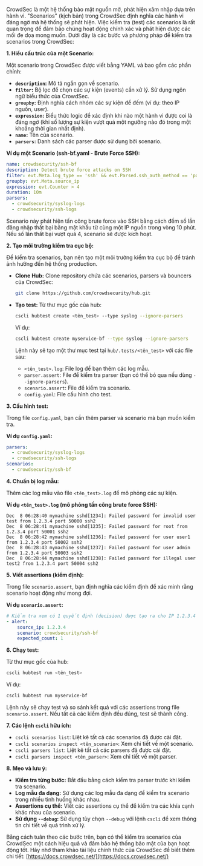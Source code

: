 CrowdSec là một hệ thống bảo mật nguồn mở, phát hiện xâm nhập dựa trên hành vi. "Scenarios" (kịch bản) trong CrowdSec định nghĩa các hành vi đáng ngờ mà hệ thống sẽ phát hiện. Việc kiểm tra (test) các scenarios là rất quan trọng để đảm bảo chúng hoạt động chính xác và phát hiện được các mối đe dọa mong muốn. Dưới đây là các bước và phương pháp để kiểm tra scenarios trong CrowdSec:

**1. Hiểu cấu trúc của một Scenario:**

Một scenario trong CrowdSec được viết bằng YAML và bao gồm các phần chính:

- **`description`:** Mô tả ngắn gọn về scenario.
- **`filter`:** Bộ lọc để chọn các sự kiện (events) cần xử lý. Sử dụng ngôn ngữ biểu thức của CrowdSec.
- **`groupby`:** Định nghĩa cách nhóm các sự kiện để đếm (ví dụ: theo IP nguồn, user).
- **`expression`:** Biểu thức logic để xác định khi nào một hành vi được coi là đáng ngờ (khi số lượng sự kiện vượt quá một ngưỡng nào đó trong một khoảng thời gian nhất định).
- **`name`:** Tên của scenario.
- **`parsers`:** Danh sách các parser được sử dụng bởi scenario.

**Ví dụ một Scenario (ssh-bf.yaml - Brute Force SSH):**

```yaml
name: crowdsecurity/ssh-bf
description: Detect brute force attacks on SSH
filter: evt.Meta.log_type == 'ssh' && evt.Parsed.ssh_auth_method == 'password'
groupby: evt.Meta.source_ip
expression: evt.Counter > 4
duration: 10m
parsers:
  - crowdsecurity/syslog-logs
  - crowdsecurity/ssh-logs
```

Scenario này phát hiện tấn công brute force vào SSH bằng cách đếm số lần đăng nhập thất bại bằng mật khẩu từ cùng một IP nguồn trong vòng 10 phút. Nếu số lần thất bại vượt quá 4, scenario sẽ được kích hoạt.

**2. Tạo môi trường kiểm tra cục bộ:**

Để kiểm tra scenarios, bạn nên tạo một môi trường kiểm tra cục bộ để tránh ảnh hưởng đến hệ thống production.

- **Clone Hub:** Clone repository chứa các scenarios, parsers và bouncers của CrowdSec:

  ```bash
  git clone https://github.com/crowdsecurity/hub.git
  ```

- **Tạo test:** Từ thư mục gốc của hub:

  ```bash
  cscli hubtest create <tên_test> --type syslog --ignore-parsers
  ```

  Ví dụ:

  ```bash
  cscli hubtest create myservice-bf --type syslog --ignore-parsers
  ```

  Lệnh này sẽ tạo một thư mục test tại `hub/.tests/<tên_test>` với các file sau:

  - `<tên_test>.log`: File log để bạn thêm các log mẫu.
  - `parser.assert`: File để kiểm tra parser (bạn có thể bỏ qua nếu dùng `--ignore-parsers`).
  - `scenario.assert`: File để kiểm tra scenario.
  - `config.yaml`: File cấu hình cho test.

**3. Cấu hình test:**

Trong file `config.yaml`, bạn cần thêm parser và scenario mà bạn muốn kiểm tra.

**Ví dụ `config.yaml`:**

```yaml
parsers:
  - crowdsecurity/syslog-logs
  - crowdsecurity/ssh-logs
scenarios:
  - crowdsecurity/ssh-bf
```

**4. Chuẩn bị log mẫu:**

Thêm các log mẫu vào file `<tên_test>.log` để mô phỏng các sự kiện.

**Ví dụ `<tên_test>.log` (mô phỏng tấn công brute force SSH):**

```
Dec  8 06:28:40 mymachine sshd[1234]: Failed password for invalid user test from 1.2.3.4 port 50000 ssh2
Dec  8 06:28:41 mymachine sshd[1235]: Failed password for root from 1.2.3.4 port 50001 ssh2
Dec  8 06:28:42 mymachine sshd[1236]: Failed password for user user1 from 1.2.3.4 port 50002 ssh2
Dec  8 06:28:43 mymachine sshd[1237]: Failed password for user admin from 1.2.3.4 port 50003 ssh2
Dec  8 06:28:44 mymachine sshd[1238]: Failed password for illegal user test2 from 1.2.3.4 port 50004 ssh2
```

**5. Viết assertions (kiểm định):**

Trong file `scenario.assert`, bạn định nghĩa các kiểm định để xác minh rằng scenario hoạt động như mong đợi.

**Ví dụ `scenario.assert`:**

```yaml
# Kiểm tra xem có 1 quyết định (decision) được tạo ra cho IP 1.2.3.4
- alert:
    source_ip: 1.2.3.4
    scenario: crowdsecurity/ssh-bf
    expected_count: 1
```

**6. Chạy test:**

Từ thư mục gốc của hub:

```bash
cscli hubtest run <tên_test>
```

Ví dụ:

```bash
cscli hubtest run myservice-bf
```

Lệnh này sẽ chạy test và so sánh kết quả với các assertions trong file `scenario.assert`. Nếu tất cả các kiểm định đều đúng, test sẽ thành công.

**7. Các lệnh `cscli` hữu ích:**

- `cscli scenarios list`: Liệt kê tất cả các scenarios đã được cài đặt.
- `cscli scenarios inspect <tên_scenario>`: Xem chi tiết về một scenario.
- `cscli parsers list`: Liệt kê tất cả các parsers đã được cài đặt.
- `cscli parsers inspect <tên_parser>`: Xem chi tiết về một parser.

**8. Mẹo và lưu ý:**

- **Kiểm tra từng bước:** Bắt đầu bằng cách kiểm tra parser trước khi kiểm tra scenario.
- **Log mẫu đa dạng:** Sử dụng các log mẫu đa dạng để kiểm tra scenario trong nhiều tình huống khác nhau.
- **Assertions cụ thể:** Viết các assertions cụ thể để kiểm tra các khía cạnh khác nhau của scenario.
- **Sử dụng `--debug`:** Sử dụng tùy chọn `--debug` với lệnh `cscli` để xem thông tin chi tiết về quá trình xử lý.

Bằng cách tuân theo các bước trên, bạn có thể kiểm tra scenarios của CrowdSec một cách hiệu quả và đảm bảo hệ thống bảo mật của bạn hoạt động tốt. Hãy nhớ tham khảo tài liệu chính thức của CrowdSec để biết thêm chi tiết: [https://docs.crowdsec.net/](https://docs.crowdsec.net/)
